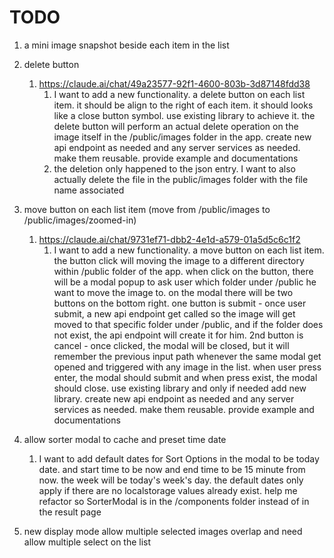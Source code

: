 # TODO
1. a mini image snapshot beside each item in the list
2. delete button
   1. https://claude.ai/chat/49a23577-92f1-4600-803b-3d87148fdd38
      1. I want to add a new functionality. a delete button on each list item. it should be align to the right of each item. it should looks like a close button symbol. use existing library to achieve it. the delete button will perform an actual delete operation on the image itself in the /public/images folder in the app. create new api endpoint as needed and any server services as needed. make them reusable. provide example and documentations
      2. the deletion only happened to the json entry. I want to also actually delete the file in the public/images folder with the file name associated

3. move button on each list item (move from /public/images to /public/images/zoomed-in) 
   1. https://claude.ai/chat/9731ef71-dbb2-4e1d-a579-01a5d5c6c1f2
      1. I want to add a new functionality. a move button on each list item. the button click will moving the image to a different directory within /public folder of the app. when click on the button, there will be a modal popup to ask user which folder under /public he want to move the image to. on the modal there will be two buttons on the bottom right. one button is submit - once user submit, a new api endpoint get called so the image will get moved to that specific folder under /public, and if the folder does not exist, the api endpoint will create it for him. 2nd button is cancel - once clicked, the modal will be closed, but it will remember the previous input path whenever the same modal get opened and triggered with any image in the list. when user press enter, the modal should submit and when press exist, the modal should close. use existing library and only if needed add new library. create new api endpoint as needed and any server services as needed. make them reusable. provide example and documentations
4. allow sorter modal to cache and preset time date
   1. I want to add default dates for Sort Options in the modal to be today date. and start time to be now and end time to be 15 minute from now. the week will be today's week's day. the default dates only apply if there are no localstorage values already exist. help me refactor so SorterModal is in the /components folder instead of in the result page
5. new display mode allow multiple selected images overlap and need allow multiple select on the list
